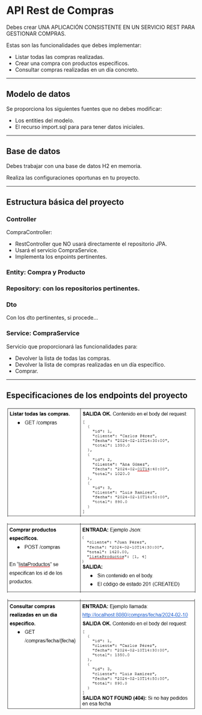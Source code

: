 # API Rest de Compras

Debes crear UNA APLICACIÓN CONSISTENTE EN UN SERVICIO REST PARA GESTIONAR COMPRAS.

Estas son las funcionalidades que debes implementar:
- Listar todas las compras realizadas.
- Crear una compra con productos específicos.
- Consultar compras realizadas en un día concreto.

---

## Modelo de datos

Se proporciona los siguientes fuentes que no debes modificar:

- Los entities del modelo.
- El recurso import.sql para para tener datos iniciales.

---

## Base de datos

Debes trabajar con una base de datos H2 en memoria.

Realiza las configuraciones oportunas en tu proyecto.

---

## Estructura básica del proyecto

### Controller

CompraController: 
- RestController que NO usará directamente el repositorio JPA.
- Usará el servicio CompraService.
- Implementa los enpoints pertinentes.

### Entity: Compra y Producto

### Repository: con los repositorios pertinentes.

### Dto
Con los dto pertinentes, si procede...


### Service: CompraService
Servicio que proporcionará las funcionalidades para:
- Devolver la lista de todas las compras.
- Devolver la lista de compras realizadas en un día específico.
- Comprar.

---

## Especificaciones de los endpoints del proyecto

![alt text](image.png)

![alt text](image-1.png)

![alt text](image-2.png)
